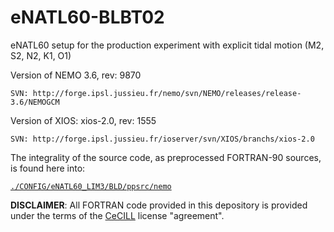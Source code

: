 # eNATL60-BLBT02


eNATL60 setup for the production experiment with explicit tidal motion (M2, S2, N2, K1, O1)

Version of NEMO 3.6, rev: 9870

`SVN: http://forge.ipsl.jussieu.fr/nemo/svn/NEMO/releases/release-3.6/NEMOGCM`

Version of XIOS: xios-2.0, rev: 1555

`SVN: http://forge.ipsl.jussieu.fr/ioserver/svn/XIOS/branchs/xios-2.0`

The integrality of the source code, as preprocessed FORTRAN-90 sources, is found here into:

[`./CONFIG/eNATL60_LIM3/BLD/ppsrc/nemo`](https://github.com/meom-configurations/eNATL60_LIM3/tree/master/CONFIG/eNATL60-BLBT02/BLD/ppsrc/nemo)

**DISCLAIMER**: All FORTRAN code provided in this depository is provided under the terms of the [CeCILL](https://github.com/meom-configurations/eNATL60-BLBT02/tree/master/CONFIG/eNATL60_LIM3/LICENSE) license "agreement". 
